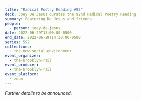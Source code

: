 ```yaml
---
title: "Radical Poetry Reading #92"
deck: Joey De Jesus curates the 92nd Radical Poetry Reading
summary: Featuring De Jesus and friends.
people:
  - person: joey-de-jesus
date: 2022-06-29T13:00:00-0500
end_date: 2022-06-29T14:30:00-0500
series: 592
collections:
  - the-new-social-environment
event_organizer:
  - the-brooklyn-rail
event_producer:
  - the-brooklyn-rail
event_platform:
  - zoom
---
```

*Further details to be announced.*